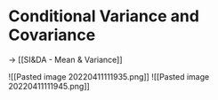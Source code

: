 # Conditional Variance and Covariance
-> [[SI&DA - Mean & Variance]]

![[Pasted image 20220411111935.png]]
![[Pasted image 20220411111945.png]]